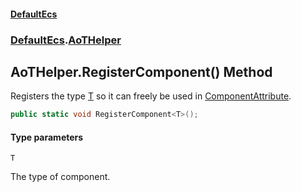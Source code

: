 #### [DefaultEcs](DefaultEcs.md 'DefaultEcs')
### [DefaultEcs](DefaultEcs.md#DefaultEcs 'DefaultEcs').[AoTHelper](AoTHelper.md 'DefaultEcs.AoTHelper')

## AoTHelper.RegisterComponent<T>() Method

Registers the type [T](AoTHelper.RegisterComponent_T_().md#DefaultEcs.AoTHelper.RegisterComponent_T_().T 'DefaultEcs.AoTHelper.RegisterComponent<T>().T') so it can freely be used in [ComponentAttribute](ComponentAttribute.md 'DefaultEcs.System.ComponentAttribute').

```csharp
public static void RegisterComponent<T>();
```
#### Type parameters

<a name='DefaultEcs.AoTHelper.RegisterComponent_T_().T'></a>

`T`

The type of component.